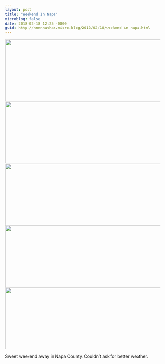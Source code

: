 ```yaml
---
layout: post
title: "Weekend In Napa"
microblog: false
date: 2018-02-18 12:25 -0800
guid: http://nnnnnathan.micro.blog/2018/02/18/weekend-in-napa.html
---
```




<img src="http://status.yergler.net/uploads/2018/f5d0fb4d0b.jpg" width="600" height="600" style="max-height: 200px; width: auto; padding: 1px;" /><img src="http://status.yergler.net/uploads/2018/dd8b370932.jpg" width="600" height="600" style="max-height: 200px; width: auto; padding: 1px;" /><img src="http://status.yergler.net/uploads/2018/1ad9959e95.jpg" width="600" height="600" style="max-height: 200px; width: auto; padding: 1px;" /><img src="http://status.yergler.net/uploads/2018/e27109812d.jpg" width="600" height="600" style="max-height: 200px; width: auto; padding: 1px;" /><img src="http://status.yergler.net/uploads/2018/70392b90c7.jpg" width="600" height="600" style="max-height: 200px; width: auto; padding: 1px;" />

Sweet weekend away in Napa County. Couldn’t ask for better weather. 




